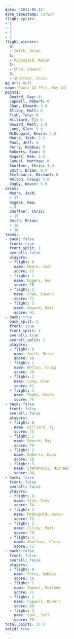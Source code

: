 ```yaml
---
date: '2021-05-14'
date_timestamp: 737924
flight_splits:
- 1
- 1
- 1
- 1
flight_winners:
  0:
  - Smith, Brian
  1:
  - McDougald, Kevin
  2:
  - Chan, Edward
  3:
  - Shoffner, Chris
gg_url: null
name: Round 32 (Fri, May 14)
points:
  Beaird, Ray: 0
  Capwell, Robert: 0
  Chan, Edward: 3.0
  Ellzey, Matt: 0
  Fish, Tony: 0
  Hilliard, Tj: 0
  Howard, Matt: 1.0
  Long, Glen: 5.0
  McDougald, Kevin: 2.0
  Moore, Josh: 2.0
  Paul, Jeff: 0
  Perry, Robbie: 0
  Roberts, Evan: 0
  Rogers, Ken: 2.0
  Samuel, Matthew: 0
  Shoffner, Chris: 3.0
  Smith, Brian: 9.0
  Stefanacci, Michael: 0
  Welton, Craig: 5.0
  Zogby, Kevin: 5.0
skins:
  Moore, Josh:
  - 17
  Rogers, Ken:
  - 9
  Shoffner, Chris:
  - 15
  Smith, Brian:
  - 10
  - 16
teams:
- back: false
  front: true
  front_split: 2
  overall: false
  players:
  - flight: 0
    name: Moore, Josh
    score: 73
  - flight: 1
    name: Rogers, Ken
    score: 76
  - flight: 2
    name: Chan, Edward
    score: 71
  - flight: 3
    name: Howard, Matt
    score: 91
- back: true
  back_split: 1
  front: true
  front_split: 2
  overall: true
  overall_split: 1
  players:
  - flight: 0
    name: Smith, Brian
    score: 69
  - flight: 1
    name: Welton, Craig
    score: 79
  - flight: 2
    name: Long, Glen
    score: 81
  - flight: 3
    name: Zogby, Kevin
    score: 76
- back: false
  front: false
  overall: false
  players:
  - flight: 0
    name: Hilliard, Tj
    score: 75
  - flight: 1
    name: Beaird, Ray
    score: 79
  - flight: 2
    name: Roberts, Evan
    score: 78
  - flight: 3
    name: Stefanacci, Michael
    score: 84
- back: false
  front: false
  overall: false
  players:
  - flight: 0
    name: Fish, Tony
    score: 74
  - flight: 1
    name: McDougald, Kevin
    score: 73
  - flight: 2
    name: Ellzey, Matt
    score: 79
  - flight: 3
    name: Shoffner, Chris
    score: 72
- back: false
  front: false
  overall: false
  players:
  - flight: 0
    name: Perry, Robbie
    score: 76
  - flight: 1
    name: Samuel, Matthew
    score: 75
  - flight: 2
    name: Capwell, Robert
    score: 80
  - flight: 3
    name: Paul, Jeff
    score: 79
total_points: 37.0
valid: true
---
```

